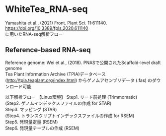 # WhiteTea_RNA-seq
Yamashita et al., (2021) Front. Plant Sci. 11:611140. https://doi.org/10.3389/fpls.2020.611140<br>
に用いたRNA-seq解析フロー

## Reference-based RNA-seq
Reference genome: Wei et al., (2018). PNASで公開されたScaffold-level draft genome<br>
Tea Plant Information Archive (TPIA)データベース (http://tpia.teaplant.org/index.html) からゲノムアセンブリデータ (.fas) のダウンロード可能 <br>

以下解析フロー
【Linux環境】
Step1. リード前処理 (Trimmomatic)
<br>
(Step2. ゲノムインデックスファイルの作成 for STAR)
<br>
Step3. マッピング (STAR)
<br>
(Step4. トランスクリプトインデックスファイルの作成 for RSEM)
<br>
Step5. 発現量定量 (RSEM)
<br>
Step6. 発現量テーブルの作成 (RSEM)
